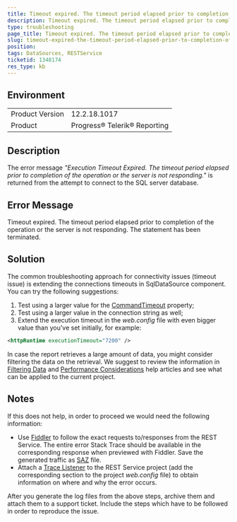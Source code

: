 ```yaml
---
title: Timeout expired. The timeout period elapsed prior to completion of the operation or the server is not responding. The statement has been terminated.
description: Timeout expired. The timeout period elapsed prior to completion of the operation or the server is not responding. The statement has been terminated.
type: troubleshooting
page_title: Timeout expired. The timeout period elapsed prior to completion of the operation or the server is not responding. The statement has been terminated.
slug: timeout-expired-the-timeout-period-elapsed-prior-to-completion-of-the-operation-or-the-server-is-not-responding
position: 
tags: DataSources, RESTService
ticketid: 1348174
res_type: kb
---
```


## Environment
<table>
	<tr>
		<td>Product Version</td>
		<td>12.2.18.1017</td>
	</tr>
	<tr>
		<td>Product</td>
		<td>Progress® Telerik® Reporting</td>
	</tr>
</table>


## Description
The error message *"Execution Timeout Expired. The timeout period elapsed prior to completion of the operation or the server is not responding."* is returned from the attempt to connect to the SQL server database.

## Error Message
Timeout expired. The timeout period elapsed prior to completion of the operation or the server is not responding. The statement has been terminated.

## Solution
The common troubleshooting approach for connectivity issues (timeout issue) is extending the connections timeouts in SqlDataSource component. You can try the following suggestions:
1. Test using a larger value for the [CommandTimeout](https://docs.telerik.com/reporting/p-telerik-reporting-sqldatasource-commandtimeout) property;
2. Test using a larger value in the connection string as well;
3. Extend the execution timeout in the *web.config* file with even bigger value than you've set initially, for example:
```XML
<httpRuntime executionTimeout="7200" />
```

In case the report retrieves a large amount of data, you might consider filtering the data on the retrieval. We suggest to review the information in [Filtering Data](https://docs.telerik.com/reporting/data-items-filtering-data) and [Performance Considerations](https://docs.telerik.com/reporting/designing-performance) help articles and see what can be applied to the current project.


## Notes
If this does not help, in order to proceed we would need the following information:
- Use [Fiddler](https://www.telerik.com/fiddler) to follow the exact requests to/responses from the REST Service. The entire error Stack Trace should be available in the corresponding response when previewed with Fiddler. Save the generated traffic as [SAZ](https://docs.telerik.com/fiddler/Save-And-Load-Traffic/Tasks/CreateSAZ) file.
- Attach a [Trace Listener](https://docs.microsoft.com/en-us/dotnet/framework/debug-trace-profile/how-to-create-and-initialize-trace-listeners) to the REST Service project (add the corresponding section to the project *web.config* file) to obtain information on where and why the error occurs.

After you generate the log files from the above steps, archive them and attach them to a support ticket. Include the steps which have to be followed in order to reproduce the issue.
